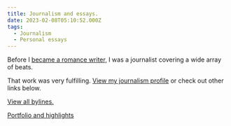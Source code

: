 ```yaml
---
title: Journalism and essays.
date: 2023-02-08T05:10:52.000Z
tags:
  - Journalism
  - Personal essays
---
```


Before I [became a romance writer,](/books) I was a journalist covering a wide array of beats.

That work was very fulfilling. [View my journalism profile](https://muckrack.com/weirdwriter) or check out other links below.

[View all bylines.](https://muckrack.com/weirdwriter/articles)

[Portfolio and highlights](https://muckrack.com/weirdwriter/portfolio)
